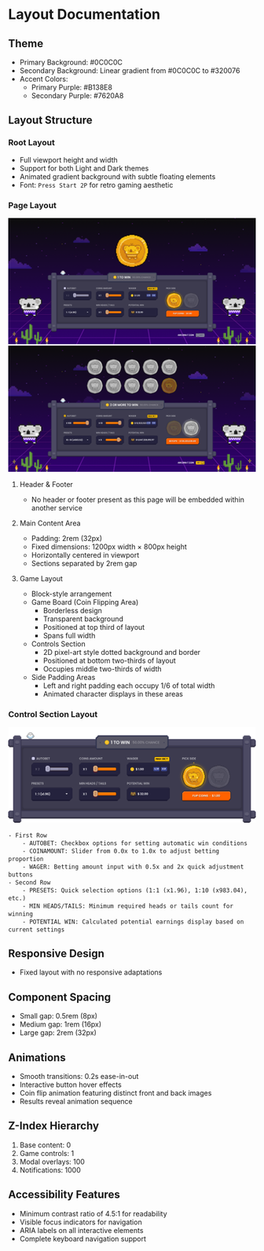 # Layout Documentation

## Theme

- Primary Background: #0C0C0C
- Secondary Background: Linear gradient from #0C0C0C to #320076
- Accent Colors:
  - Primary Purple: #B138E8
  - Secondary Purple: #7620A8

## Layout Structure

### Root Layout

- Full viewport height and width
- Support for both Light and Dark themes
- Animated gradient background with subtle floating elements
- Font: `Press Start 2P` for retro gaming aesthetic

### Page Layout

![entire_screen_1.png](entire_screen_1.png)
![entire_screen_2.png](entire_screen_2.png)

1. Header & Footer

   - No header or footer present as this page will be embedded within another service

2. Main Content Area

   - Padding: 2rem (32px)
   - Fixed dimensions: 1200px width × 800px height
   - Horizontally centered in viewport
   - Sections separated by 2rem gap

3. Game Layout
   - Block-style arrangement
   - Game Board (Coin Flipping Area)
     - Borderless design
     - Transparent background
     - Positioned at top third of layout
     - Spans full width
   - Controls Section
     - 2D pixel-art style dotted background and border
     - Positioned at bottom two-thirds of layout
     - Occupies middle two-thirds of width
   - Side Padding Areas
     - Left and right padding each occupy 1/6 of total width
     - Animated character displays in these areas

### Control Section Layout

![control_panel.png](control_panel.png)

    - First Row
        - AUTOBET: Checkbox options for setting automatic win conditions
        - COINAMOUNT: Slider from 0.0x to 1.0x to adjust betting proportion
        - WAGER: Betting amount input with 0.5x and 2x quick adjustment buttons
    - Second Row
        - PRESETS: Quick selection options (1:1 (x1.96), 1:10 (x983.04), etc.)
        - MIN HEADS/TAILS: Minimum required heads or tails count for winning
        - POTENTIAL WIN: Calculated potential earnings display based on current settings

## Responsive Design

- Fixed layout with no responsive adaptations

## Component Spacing

- Small gap: 0.5rem (8px)
- Medium gap: 1rem (16px)
- Large gap: 2rem (32px)

## Animations

- Smooth transitions: 0.2s ease-in-out
- Interactive button hover effects
- Coin flip animation featuring distinct front and back images
- Results reveal animation sequence

## Z-Index Hierarchy

1. Base content: 0
2. Game controls: 1
3. Modal overlays: 100
4. Notifications: 1000

## Accessibility Features

- Minimum contrast ratio of 4.5:1 for readability
- Visible focus indicators for navigation
- ARIA labels on all interactive elements
- Complete keyboard navigation support
